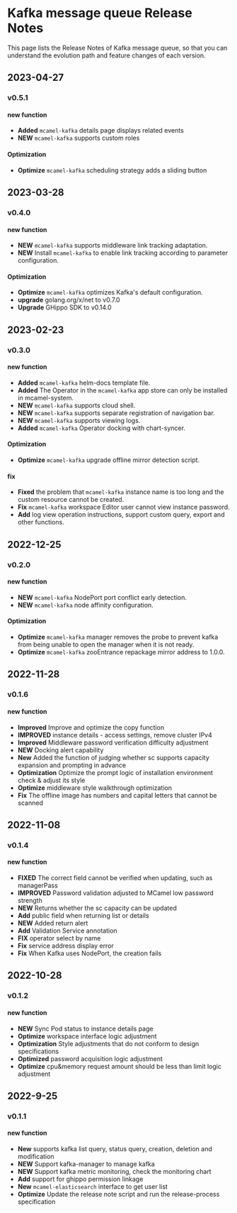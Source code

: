 # Kafka message queue Release Notes

This page lists the Release Notes of Kafka message queue, so that you can understand the evolution path and feature changes of each version.

## 2023-04-27

### v0.5.1

#### new function

- **Added** `mcamel-kafka` details page displays related events
- **NEW** `mcamel-kafka` supports custom roles

#### Optimization

- **Optimize** `mcamel-kafka` scheduling strategy adds a sliding button

## 2023-03-28

### v0.4.0

#### new function

- **NEW** `mcamel-kafka` supports middleware link tracking adaptation.
- **NEW** Install `mcamel-kafka` to enable link tracking according to parameter configuration.

#### Optimization

- **Optimize** `mcamel-kafka` optimizes Kafka's default configuration.
- **upgrade** golang.org/x/net to v0.7.0
- **Upgrade** GHippo SDK to v0.14.0

## 2023-02-23

### v0.3.0

#### new function

- **Added** `mcamel-kafka` helm-docs template file.
- **Added** The Operator in the `mcamel-kafka` app store can only be installed in mcamel-system.
- **NEW** `mcamel-kafka` supports cloud shell.
- **NEW** `mcamel-kafka` supports separate registration of navigation bar.
- **NEW** `mcamel-kafka` supports viewing logs.
- **Added** `mcamel-kafka` Operator docking with chart-syncer.

#### Optimization

- **Optimize** `mcamel-kafka` upgrade offline mirror detection script.

#### fix

- **Fixed** the problem that `mcamel-kafka` instance name is too long and the custom resource cannot be created.
- **Fix** `mcamel-kafka` workspace Editor user cannot view instance password.
- **Add** log view operation instructions, support custom query, export and other functions.

## 2022-12-25

### v0.2.0

#### new function

- **NEW** `mcamel-kafka` NodePort port conflict early detection.
- **NEW** `mcamel-kafka` node affinity configuration.

#### Optimization

- **Optimize** `mcamel-kafka` manager removes the probe to prevent kafka from being unable to open the manager when it is not ready.
- **Optimize** `mcamel-kafka` zooEntrance repackage mirror address to 1.0.0.

## 2022-11-28

### v0.1.6

#### new function

- **Improved** Improve and optimize the copy function
- **IMPROVED** instance details - access settings, remove cluster IPv4
- **Improved** Middleware password verification difficulty adjustment
- **NEW** Docking alert capability
- **New** Added the function of judging whether sc supports capacity expansion and prompting in advance
- **Optimization** Optimize the prompt logic of installation environment check & adjust its style
- **Optimize** middleware style walkthrough optimization
- **Fix** The offline image has numbers and capital letters that cannot be scanned

## 2022-11-08

### v0.1.4

#### new function

- **FIXED** The correct field cannot be verified when updating, such as managerPass
- **IMPROVED** Password validation adjusted to MCamel low password strength
- **NEW** Returns whether the sc capacity can be updated
- **Add** public field when returning list or details
- **NEW** Added return alert
- **Add** Validation Service annotation
- **FIX** operator select by name
- **Fix** service address display error
- **Fix** When Kafka uses NodePort, the creation fails

## 2022-10-28

### v0.1.2

#### new function

- **NEW** Sync Pod status to instance details page
- **Optimize** workspace interface logic adjustment
- **Optimization** Style adjustments that do not conform to design specifications
- **Optimized** password acquisition logic adjustment
- **Optimize** cpu&memory request amount should be less than limit logic adjustment

## 2022-9-25

### v0.1.1

#### new function

- **New** supports kafka list query, status query, creation, deletion and modification
- **NEW** Support kafka-manager to manage kafka
- **NEW** Support kafka metric monitoring, check the monitoring chart
- **Add** support for ghippo permission linkage
- **New** `mcamel-elasticsearch` interface to get user list
- **Optimize** Update the release note script and run the release-process specification